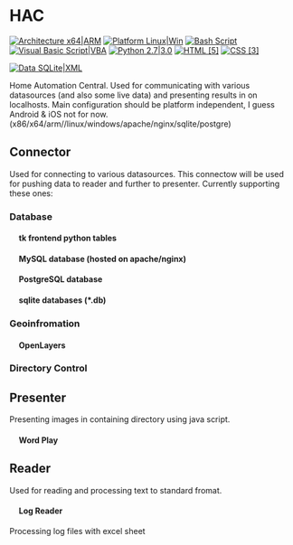# HAC
[![Architecture x64|ARM](https://img.shields.io/badge/Architecture-x64|ARM-yellowgreen.svg)](http://www.arm.com/products/processors/instruction-set-architectures/index.php)
[![Platform Linux|Win](https://img.shields.io/badge/Platform-Linux|Win-orange.svg)](https://sqlite.org/features.html)
[![Bash Script](https://img.shields.io/badge/Bash-Script-blue.svg)](https://www.gnu.org/software/bash/)
[![Visual Basic Script|VBA](https://img.shields.io/badge/Visual%20Basic-Script%20%7C%20VBA-lightgrey.svg)](https://msdn.microsoft.com/en-us/vstudio/ms788229.aspx)
[![Python 2.7|3.0](https://img.shields.io/badge/Python-2.7%20%7C%203.0-yellow.svg)](https://www.python.org/)
[![HTML [5]](https://img.shields.io/badge/HTML-%5B5%5D-brightgreen.svg)](http://www.w3schools.com/html/default.asp)
[![CSS [3]](https://img.shields.io/badge/CSS-%5B3%5D-ff69b4.svg)](http://www.w3schools.com/css/default.asp)

[![Data SQLite|XML](https://img.shields.io/badge/Data-SQLite|XML-green.svg)](https://sqlite.org/features.html)

Home Automation Central.
Used for communicating with various datasources (and also some live data) and presenting results in on localhosts.
Main configuration should be platform independent, I guess Android & iOS not for now.
(x86/x64/arm//linux/windows/apache/nginx/sqlite/postgre)

## Connector
Used for connecting to various datasources. This connectow will be used for pushing data to reader and further to presenter. Currently supporting these ones:
### Database
#### &nbsp;&nbsp;&nbsp;&nbsp; tk frontend python tables
#### &nbsp;&nbsp;&nbsp;&nbsp; MySQL database (hosted on apache/nginx)
#### &nbsp;&nbsp;&nbsp;&nbsp; PostgreSQL database
#### &nbsp;&nbsp;&nbsp;&nbsp; sqlite databases (*.db)
### Geoinfromation
#### &nbsp;&nbsp;&nbsp;&nbsp; OpenLayers
### Directory Control

## Presenter
Presenting images in containing directory using java script.
#### &nbsp;&nbsp;&nbsp;&nbsp; Word Play

## Reader
Used for reading and processing text to standard fromat.
#### &nbsp;&nbsp;&nbsp;&nbsp; Log Reader
Processing log files with excel sheet
